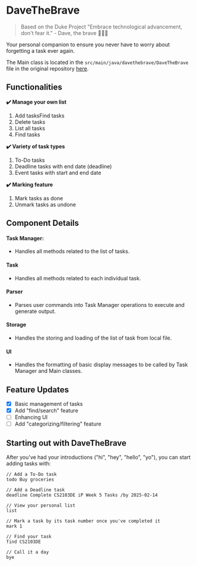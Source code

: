 # DaveTheBrave
> Based on the Duke Project 
> "Embrace technological advancement, don't fear it." - Dave, the brave 🦸🏻‍♂️

Your personal companion to ensure you never have to worry about forgetting a task ever again.

The Main class is located in the `src/main/java/davethebrave/DaveTheBrave` file in the original repository [here](https://github.com/Jen999/ip). 

## Functionalities
**✔️ Manage your own list**
1.  Add tasksFind tasks
2. Delete tasks
3. List all tasks
4. Find tasks

**✔️ Variety of task types**
1. To-Do tasks
2. Deadline tasks with end date (deadline)
3. Event tasks with start and end date

**✔️ Marking feature**
1. Mark tasks as done
2. Unmark tasks as undone

## Component Details
#### Task Manager: 
- Handles all methods related to the list of tasks.
#### Task
- Handles all methods related to each individual task.
#### Parser
- Parses user commands into Task Manager operations to execute and generate output.
#### Storage
- Handles the storing and loading of the list of task from local file.
#### UI
- Handles the formatting of basic display messages to be called by Task Manager and Main classes.

## Feature Updates
- [x] Basic management of tasks
- [x] Add "find/search" feature
- [ ] Enhancing UI
- [ ] Add "categorizing/filtering" feature

## Starting out with DaveTheBrave
After you've had your introductions ("hi", "hey", "hello", "yo"), you can start adding tasks with:
```
// Add a To-Do task
todo Buy groceries

// Add a Deadline task
deadline Complete CS2103DE iP Week 5 Tasks /by 2025-02-14

// View your personal list
list

// Mark a task by its task number once you've completed it
mark 1

// Find your task
find CS2103DE

// Call it a day
bye
```
